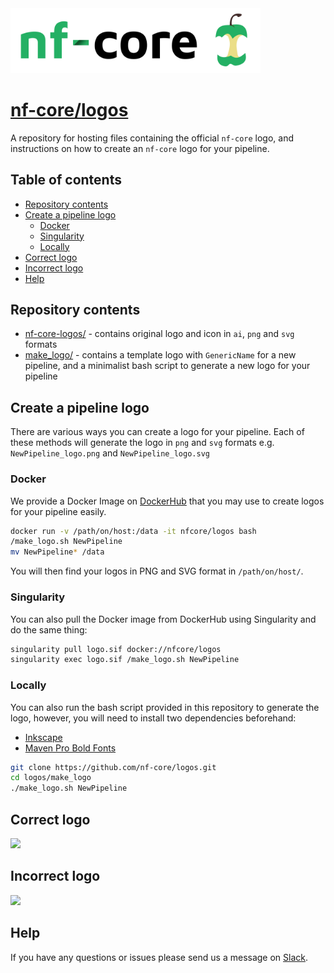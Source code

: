 <img src="nf-core-logos/nf-core-logo.png" width="400">

# [nf-core/logos](https://github.com/nf-core/logos)

A repository for hosting files containing the official `nf-core` logo, and instructions on how to create an `nf-core` logo for your pipeline.

## Table of contents
* [Repository contents](#repository-contents)
* [Create a pipeline logo](#create-a-pipeline-logo)
  * [Docker](#docker)
  * [Singularity](#singularity)
  * [Locally](#locally)
* [Correct logo](#correct-logo)
* [Incorrect logo](#incorrect-logo)
* [Help](#help)

## Repository contents

* [nf-core-logos/](nf-core-logos) - contains original logo and icon in `ai`, `png` and `svg` formats
* [make_logo/](make_logo) - contains a template logo with `GenericName` for a new pipeline, and a minimalist bash script to generate a new logo for your pipeline

## Create a pipeline logo

There are various ways you can create a logo for your pipeline. Each of these methods will generate the logo in `png` and `svg` formats e.g. `NewPipeline_logo.png` and `NewPipeline_logo.svg`

### Docker

We provide a Docker Image on [DockerHub](https://cloud.docker.com/u/nfcore/repository/docker/nfcore/logos) that you may use to create logos for your pipeline easily.

```bash
docker run -v /path/on/host:/data -it nfcore/logos bash
/make_logo.sh NewPipeline
mv NewPipeline* /data
```

You will then find your logos in PNG and SVG format in `/path/on/host/`.

### Singularity

You can also pull the Docker image from DockerHub using Singularity and do the same thing:

```bash
singularity pull logo.sif docker://nfcore/logos
singularity exec logo.sif /make_logo.sh NewPipeline
```

### Locally

You can also run the bash script provided in this repository to generate the logo, however, you will need to install two dependencies beforehand:
* [Inkscape](https://inkscape.org/)
* [Maven Pro Bold Fonts](https://fonts.google.com/specimen/Maven+Pro)

```bash
git clone https://github.com/nf-core/logos.git
cd logos/make_logo
./make_logo.sh NewPipeline
```

## Correct logo

<img src="docs/images/NewPipeline_logo.png" width="400">

## Incorrect logo

<img src="docs/images/NewPipeline_logo.png" width="400">

## Help

If you have any questions or issues please send us a message on [Slack](https://nf-core-invite.herokuapp.com/).
